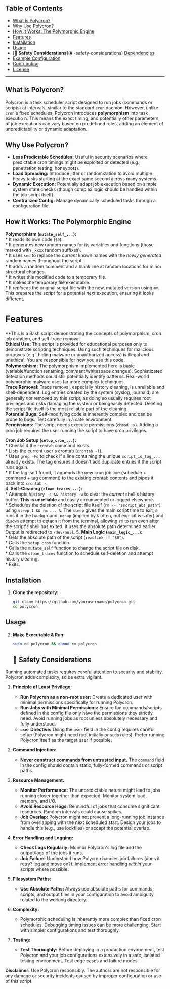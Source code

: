 ## Table of Contents                                                                                                                                                                                                                 
                                                                                                                                                                                                                                     
*   [What is Polycron?](#what-is-polycron)                                                                                                                                                                                           
*   [Why Use Polycron?](#why-use-polycron)                                                                                                                                                                                           
*   [How it Works: The Polymorphic Engine](#how-it-works-the-polymorphic-engine)                                                                                                                                                     
*   [Features](#features)                                                                                                                                                                                                            
*   [Installation](#installation)                                                                                                                                                                                                                                                                                 
*   [Usage](#usage)                                                                                                                                                                                                                  
*   [**🚨 Safety Considerations**](#️ -safety-considerations)                                                                                                                                                                            [Dependencies](#dependencies)                                                                                                                                                                                                    
*   [Example Configuration](#example-configuration)                                                                                                                                                                                  
*   [Contributing](#contributing)                                                                                                                                                                                                    
*   [License](#license)                                                                                                                                                                                                              
                                                                                                                                                                                                                                     
---                                                                                                                                                                                                                                  
                                                                                                                                                                                                                                     
## What is Polycron?                                                                                                                                                                                                                 
                                                                                                                                                                                                                                     
Polycron is a task scheduler script designed to run jobs (commands or scripts) at intervals, similar to the standard `cron` daemon. However, unlike `cron`'s fixed schedules, Polycron introduces **polymorphism** into task executio
n. This means the exact timing, and potentially other parameters, of job executions can vary based on predefined rules, adding an element of unpredictability or dynamic adaptation.                                                 
                                                                                                                                                                                                                                     
## Why Use Polycron?                                                                                                                                                                                                                 
                                                                                                                                                                                                                                     
*   **Less Predictable Schedules:** Useful in security scenarios where predictable cron timings might be exploited or detected (e.g., penetration testing, honeypots).                                                               
*   **Load Spreading:** Introduce jitter or randomization to avoid multiple heavy tasks starting at the exact same second across many systems.                                                                                       
*   **Dynamic Execution:** Potentially adapt job execution based on simple system state checks (though complex logic should be handled within the job script itself).                                                                
*   **Centralized Config:** Manage dynamically scheduled tasks through a configuration file.                                                                                                                                         
                                                                                                                                                                                                                                     
## How it Works: The Polymorphic Engine                                                                                                                       
**Polymorphism (`mutate_self_...`):**                                                                         
    *   It reads its own code (`$0`).                                                                             
    *   It generates new random names for its variables and functions (those marked with `_xxxx` random suffixes).                                                                                                                   
    *   It uses `sed` to replace the *current* known names with the *newly generated* random names throughout the script.                                                                                                            
    *   It adds a random comment and a blank line at random locations for minor structural changes.                                                                                                                                  
    *   It writes this modified code to a temporary file.                                                         
    *   It makes the temporary file executable.                                                                   
    *   It *replaces* the original script file with the new, mutated version using `mv`. This prepares the script for a potential *next* execution, ensuring it looks different.         
 
# Features                                                                                                                                                   

**This is a Bash script demonstrating the concepts of polymorphism, cron job creation, and self-trace removal.  
**Ethical Use:** This script is provided for educational purposes only to demonstrate scripting techniques. Using such techniques for malicious purposes (e.g., hiding malware or unauthorized access) is illegal and unethical. You are responsible for how you use this code.       
**Polymorphism:** The polymorphism implemented here is basic (variable/function renaming, comment/whitespace changes). Sophisticated detection methods could still potentially identify patterns. Real-world polymorphic malware uses far more complex techniques.                    
**Trace Removal:** Trace removal, especially history cleaning, is unreliable and shell-dependent. Log entries created by the system (syslog, journald) are generally *not* removed by this script, as doing so usually requires root privileges and risks damaging the system or beingeasily detected. Deleting the script file itself is the most reliable part of the cleaning.                                                 
**Potential Bugs:** Self-modifying code is inherently complex and can be prone to bugs. Test carefully in a safe environment.            
**Permissions:** The script needs execute permissions (`chmod +x`). Adding a cron job requires the user running the script to have cron privileges. 
                                                                      
                                                                                                                                                                                                                              
                                            
**Cron Job Setup (`setup_cron_...`):**                                                                        
    *   Checks if the `crontab` command exists.                                                                   
    *   Lists the current user's crontab (`crontab -l`).                                                          
    *   Uses `grep -Fq` to check if a line containing the unique `script_id_tag_...` already exists. The tag ensures it doesn't add duplicate entries if the script runs again.                                                      
    *   If the tag isn't found, it appends the new cron job line (schedule + command + tag comment) to the existing crontab contents and pipes it back into `crontab -`.                                                             
4.  **Self-Cleaning (`clean_traces_...`):**                                                                       
    *   Attempts `history -c && history -w` to clear the *current* shell's history buffer. **This is unreliable** and easily circumvented or logged elsewhere.                                                                       
    *   Schedules the deletion of the script file itself (`rm -- "$script_abs_path"`) using `sleep 1 && rm ... &`. The `sleep` gives the main script time to exit, `&` runs it in the background, `nohup` (implied by `&` often, but explicit is safer) and `disown` attempt to detach it from the terminal, allowing `rm` to run even after the script's shell has exited. It uses the absolute path determined earlier. Output is redirected to `/dev/null`.
5.  **Main Logic (`main_logic_...`):**                                                                            
    *   Gets the absolute path of the script (`readlink -f "$0"`).                                                
    *   Calls the `setup_cron` function.                                                                          
    *   Calls the `mutate_self` function to change the script file on disk.                                                                                                                                                          
    *   Calls the `clean_traces` function to schedule self-deletion and attempt history clearing.                                                                                                                                    
    *   Exits.                                                                                                                                                                                                                  
                                                                                                                                                                                                                                     
## Installation                                                                                                                                                                                                                      
                                                                                                                                                                                                                                     
1.  **Clone the repository:**                                                                                                                                                                                                        
    ```bash                                                                                                                                                                                                                          
    git clone https://github.com/yourusername/polycron.git                                                                                                                                           
    cd polycron                                                                                                                                                                                                                      
    ```                                                                                                                                                                                                                              
## Usage                                                                                                                                                                                                                                     
2.  **Make Executable & Run:**                                                                                                                                                                                                                                                                                                                                                                                         
    ```bash                                                                                                                                                                                                                          
    sudo cd polycron && chmod +x polycron                                                                                                                                                                                                        
    ```
    ## 🚨 Safety Considerations                              

Running automated tasks requires careful attention to security and stability. Polycron adds complexity, so be extra vigilant.                                                                                                        

1.  **Principle of Least Privilege:**                                                                             
    *   **Run Polycron as a non-root user:** Create a dedicated user with minimal permissions specifically for running Polycron.                                                                                                     
    *   **Run Jobs with Minimal Permissions:** Ensure the commands/scripts defined in the config file only have the permissions they strictly need. Avoid running jobs as root unless absolutely necessary and fully understood.
    *   **`user` Directive:** Using the `user` field in the config requires careful setup (Polycron might need root initially or `sudo` rules). Prefer running Polycron itself as the target user if possible.

2.  **Command Injection:**                               
    *   **Never construct commands from untrusted input.** The `command` field in the config should contain static, fully-formed commands or script paths.                                                                           
3.  **Resource Management:**                             
    *   **Monitor Performance:** The unpredictable nature might lead to jobs running closer together than expected. Monitor system load, memory, and I/O.                                                                            
    *   **Avoid Resource Hogs:** Be mindful of jobs that consume significant resources. Random intervals could cause spikes.                                                                                                         
    *   **Job Overlap:** Polycron might not prevent a long-running job instance from overlapping with the next scheduled start. Design your jobs to handle this (e.g., use lockfiles) or accept the potential overlap.

4.  **Error Handling and Logging:**                                                                               
    *   **Check Logs Regularly:** Monitor Polycron's log file and the output/logs of the jobs it runs.                                                                                                                               
    *   **Job Failure:** Understand how Polycron handles job failures (does it retry? log and move on?). Implement error handling *within* your scripts where possible.                                                              

5.  **Filesystem Paths:**                                
    *   **Use Absolute Paths:** Always use absolute paths for commands, scripts, and output files in your configuration to avoid ambiguity related to the working directory.                                                         

6.  **Complexity:**                                      
    *   Polymorphic scheduling is inherently more complex than fixed cron schedules. Debugging timing issues can be more challenging. Start with simpler configurations and test thoroughly.

7.  **Testing:**                                         
    *   **Test Thoroughly:** Before deploying in a production environment, test Polycron and your job configurations extensively in a safe, isolated testing environment. Test edge cases and failure modes.

**Disclaimer:** Use Polycron responsibly. The authors are not responsible for any damage or security incidents caused by improper configuration or use of this script.                                                                                                                           
